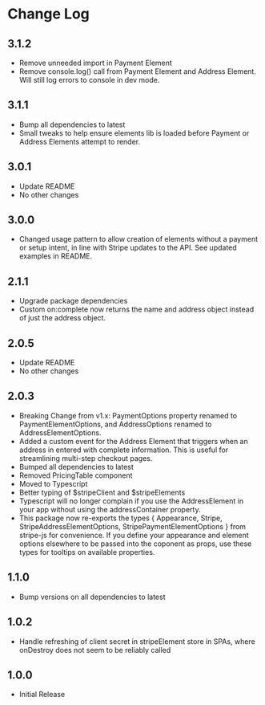 # Change Log

## 3.1.2

- Remove unneeded import in Payment Element
- Remove console.log() call from Payment Element and Address Element.  Will still log errors to console in dev mode.

## 3.1.1

- Bump all dependencies to latest
- Small tweaks to help ensure elements lib is loaded before Payment or Address Elements attempt to render.

## 3.0.1

- Update README
- No other changes

## 3.0.0

- Changed usage pattern to allow creation of elements without a payment or setup intent, in line with Stripe updates to the API.  See updated examples in README.

## 2.1.1

- Upgrade package dependencies
- Custom on:complete now returns the name and address object instead of just the address object.

## 2.0.5

- Update README
- No other changes

## 2.0.3

- Breaking Change from v1.x: PaymentOptions property renamed to PaymentElementOptions, and AddressOptions renamed to AddressElementOptions.
- Added a custom event for the Address Element that triggers when an address in entered with complete information.  This is useful for streamlining multi-step checkout pages.
- Bumped all dependencies to latest
- Removed PricingTable component
- Moved to Typescript
- Better typing of $stripeClient and $stripeElements
- Typescript will no longer complain if you use the AddressElement in your app without using the addressContainer property.
- This package now re-exports the types { Appearance, Stripe, StripeAddressElementOptions, StripePaymentElementOptions } from stripe-js for convenience.  If you define your appearance and element options elsewhere to be passed into the coponent as props, use these types for tooltips on available properties.

## 1.1.0

- Bump versions on all dependencies to latest

## 1.0.2

- Handle refreshing of client secret in stripeElement store in SPAs, where onDestroy does not seem to be reliably called

## 1.0.0

- Initial Release